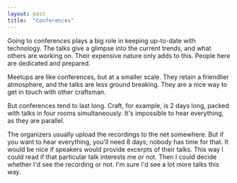 ```yaml
---
layout: post
title:  "Conferences"
---
```


Going to conferences plays a big role in keeping up-to-date with technology. The talks give
a glimpse into the current trends, and what others are working on. Their expensive nature only adds
to this. People here are dedicated and prepared.

Meetups are like conferences, but at a smaller scale. They retain a friendlier atmosphere, and the talks
are less ground breaking. They are a nice way to get in touch with other craftsman.

But conferences tend to last long. Craft, for example, is 2 days long, packed with talks in four rooms
simultaneously. It's impossible to hear everything, as they are parallel.

The organizers usually upload the recordings to the net somewhere. But if you want to hear everything,
you'll need 8 days; nobody has time for that. It would be nice if speakers would provide excerpts
of their talks. This way I could read if that particular talk interests me or not. Then I could
decide whether I'd see the recording or not. I'm sure I'd see a lot more talks this way.
